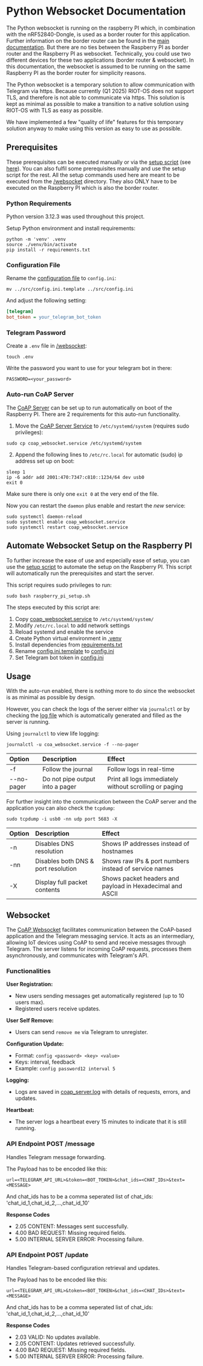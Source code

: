 # Python Websocket Documentation

The Python websocket is running on the raspberry PI which, in combination with the nRF52840-Dongle, is used as a 
border router for this application. Further information on the border router can be found in the [main documentation](../README.md).
But there are no ties between the Raspberry PI as border router and the Raspberry PI as websocket. Technically, you 
could use two different devices for these two applications (border router & websocket). In this documentation, the 
websocket is assumed to be running on the same Raspberry PI as the border router for simplicity reasons.

The Python websocket is a temporary solution to allow communication with Telegram via https. Because currently (Q1 2025) 
RIOT-OS does not support TLS, and therefore is not able to communicate via https. This solution is kept as minimal as 
possible to make a transition to a native solution using RIOT-OS with TLS as easy as possible. 

We have implemented a few "quality of life" features for this temporary solution anyway to make using this 
version as easy to use as possible. 

## Prerequisites 

These prerequisites can be executed manually or via the [setup script](./raspberry_pi_setup.sh) (see [here](#automate-websocket-setup-on-the-raspberry-pi)). 
You can also fulfil some prerequisites manually and use the setup script for the rest. All the setup commands used here 
are meant to be executed from the [/websocket](../websocket) directory. They also ONLY have to be executed on the 
Raspberry PI which is also the border router.

### Python Requirements

Python version 3.12.3 was used throughout this project.

Setup Python environment and install requirements:
```shell
python -m 'venv' .venv
source ./venv/bin/activate
pip install -r requirements.txt
```

### Configuration File

Rename the [configuration file](../src/config.ini.template) to `config.ini`:
```shell
mv ../src/config.ini.template ../src/config.ini
```

And adjust the following setting: 
```ini
[telegram]
bot_token = your_telegram_bot_token
```

### Telegram Password

Create a `.env` file in [/websocket](../websocket):
```shell
touch .env
```

Write the password you want to use for your telegram bot in there:
```dotenv
PASSWORD=<your_password>
```

### Auto-run CoAP Server

The [CoAP Server](./coap_websocket.py) can be set up to run automatically on boot of the Raspberry PI. There are 2 
requirements for this auto-run functionality.

1. Move the [CoAP Server Service](./coap_websocket.service) to `/etc/systemd/system` (requires sudo privileges):
```shell
sudo cp coap_websocket.service /etc/systemd/system
```

2. Append the following lines to `/etc/rc.local` for automatic (sudo) ip address set up on boot:
```shell
sleep 1
ip -6 addr add 2001:470:7347:c810::1234/64 dev usb0
exit 0
```

Make sure there is only one `exit 0` at the very end of the file.

Now you can restart the `daemon` plus enable and restart the _new_ service:
```shell
sudo systemctl daemon-reload
sudo systemctl enable coap_websocket.service
sudo systemctl restart coap_websocket.service
```


## Automate Websocket Setup on the Raspberry PI

To further increase the ease of use and especially ease of setup, you can use the [setup script](./raspberry_pi_setup.sh) 
to automate the setup on the Raspberry PI. This script will automatically run the prerequisites and start the server.

This script requires sudo privileges to run:
```shell
sudo bash raspberry_pi_setup.sh
```

The steps executed by this script are:
1. Copy [coap_websocket.service](./coap_websocket.service) to `/etc/systemd/system/`
2. Modify `/etc/rc.local` to add network settings
3. Reload systemd and enable the service
4. Create Python virtual environment in [.venv](./.venv)
5. Install dependencies from [requirements.txt](./requirements.txt)
6. Rename [config.ini.template](../src/config.ini.template) to [config.ini](../src/config.ini)
7. Set Telegram bot token in [config.ini](../src/config.ini)


## Usage

With the auto-run enabled, there is nothing more to do since the websocket is as minimal as possible by design.

However, you can check the logs of the server either via `journalctl` or by checking the [log file](./coap_server.log) 
which is automatically generated and filled as the server is running.

Using `journalctl` to view life logging:
```shell
journalctl -u coa_websocket.service -f --no-pager
```

<table>
    <thead>
        <tr>
            <th style="text-align: left;">Option</th>
            <th style="text-align: left;">Description</th>
            <th style="text-align: left;">Effect</th>
        </tr>
    </thead>
    <tbody>
        <tr>
            <td>-f</td>
            <td>Follow the journal</td>
            <td>Follow logs in real-time</td>
        </tr>
        <tr>
            <td>--no-pager</td>
            <td>Do not pipe output into a pager</td>
            <td>Print all logs immediately without scrolling or paging</td>
        </tr>
    </tbody>
</table>

For further insight into the communication between the CoAP server and the application you can also check the `tcpdump`:
```shell
sudo tcpdump -i usb0 -nn udp port 5683 -X
```

<table>
    <thead>
        <tr>
            <th style="text-align: left;">Option</th>
            <th style="text-align: left;">Description</th>
            <th style="text-align: left;">Effect</th>
        </tr>
    </thead>
    <tbody>
        <tr>
            <td>-n</td>
            <td>Disables DNS resolution</td>
            <td>Shows IP addresses instead of hostnames</td>
        </tr>
        <tr>
            <td>-nn</td>
            <td>Disables both DNS & port resolution</td>
            <td>Shows raw IPs & port numbers instead of service names</td>
        </tr>
        <tr>
            <td>-X</td>
            <td>Display full packet contents</td>
            <td>Shows packet headers and payload in Hexadecimal and ASCII</td>
        </tr>
    </tbody>
</table>


## Websocket

The [CoAP Websocket](./coap_websocket.py) facilitates communication between the CoAP-based application and the Telegram 
messaging service. It acts as an intermediary, allowing IoT devices using CoAP to send and receive messages through 
Telegram. The server listens for incoming CoAP requests, processes them asynchronously, and communicates with 
Telegram's API.

### Functionalities

**User Registration:**
* New users sending messages get automatically registered (up to 10 users max). 
* Registered users receive updates.

**User Self Remove:**
* Users can send `remove me` via Telegram to unregister.

**Configuration Update:**
* Format: `config <password> <key> <value>`
* Keys: interval, feedback
* Example: `config password12 interval 5`

**Logging:**
* Logs are saved in [coap_server.log](./coap_server.log) with details of requests, errors, and updates.

**Heartbeat:**
* The server logs a heartbeat every 15 minutes to indicate that it is still running.


### API Endpoint POST /message

Handles Telegram message forwarding.

The Payload has to be encoded like this:
```shell
url=<TELEGRAM_API_URL>&token=<BOT_TOKEN>&chat_ids=<CHAT_IDs>&text=<MESSAGE>
```
And chat_ids has to be a comma seperated list of chat_ids: 'chat_id_1,chat_id_2,...,chat_id_10'

**Response Codes**
* 2.05 CONTENT: Messages sent successfully.
* 4.00 BAD REQUEST: Missing required fields.
* 5.00 INTERNAL SERVER ERROR: Processing failure.

### API Endpoint POST /update

Handles Telegram-based configuration retrieval and updates.

The Payload has to be encoded like this:
```shell
url=<TELEGRAM_API_URL>&token=<BOT_TOKEN>&chat_ids=<CHAT_IDs>&text=<MESSAGE>
```
And chat_ids has to be a comma seperated list of chat_ids: 'chat_id_1,chat_id_2,...,chat_id_10'

**Response Codes**
* 2.03 VALID: No updates available.
* 2.05 CONTENT: Updates retrieved successfully.
* 4.00 BAD REQUEST: Missing required fields.
* 5.00 INTERNAL SERVER ERROR: Processing failure.

<!--
Run the application:
```shell
python websocket.py -u"<websocket-url>"
```

Test with python:
```shell
python send_coap_request.py -u"<websocket-url>" -i "<chat-id>" -m "<message>"
```

Get the chat-id from `https://api.telegram.org/bot<actual-telegram_bot-token>/getUpdates`. This will return a list of
all chats with the telegram bot. Search for your username and get the `id` from it. Example website:
```json
{
  "ok": true,
  "result": [
    {
      "update_id": 123456789,
      "message": {
        "message_id": 1,
        "from": {
          "id": 12345678,
          "is_bot": false,
          "first_name": "John",
          "last_name": "Doe",
          "username": "johndoe",
          "language_code": "en"
        },
        "chat": {
          "id": 12345678,
          "first_name": "John",
          "last_name": "Doe",
          "username": "johndoe",
          "type": "private"
        },
        "date": 1678901234,
        "text": "Hello"
      }
    }
  ]
}

```
-->